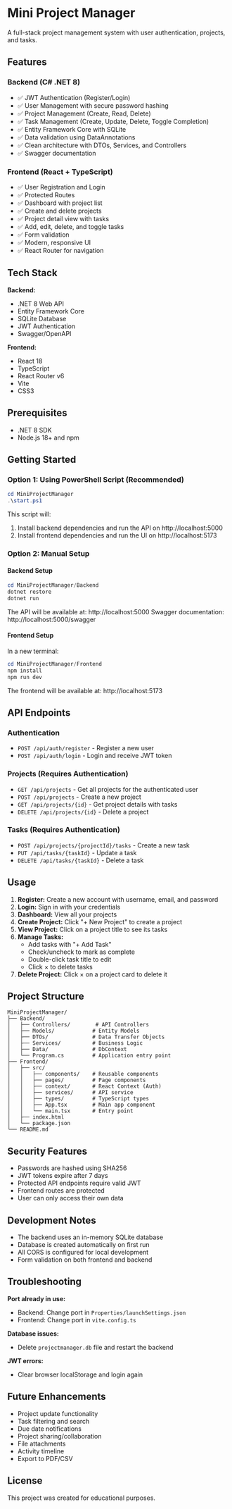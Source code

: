 # Mini Project Manager

A full-stack project management system with user authentication, projects, and tasks.

## Features

### Backend (C# .NET 8)
- ✅ JWT Authentication (Register/Login)
- ✅ User Management with secure password hashing
- ✅ Project Management (Create, Read, Delete)
- ✅ Task Management (Create, Update, Delete, Toggle Completion)
- ✅ Entity Framework Core with SQLite
- ✅ Data validation using DataAnnotations
- ✅ Clean architecture with DTOs, Services, and Controllers
- ✅ Swagger documentation

### Frontend (React + TypeScript)
- ✅ User Registration and Login
- ✅ Protected Routes
- ✅ Dashboard with project list
- ✅ Create and delete projects
- ✅ Project detail view with tasks
- ✅ Add, edit, delete, and toggle tasks
- ✅ Form validation
- ✅ Modern, responsive UI
- ✅ React Router for navigation

## Tech Stack

**Backend:**
- .NET 8 Web API
- Entity Framework Core
- SQLite Database
- JWT Authentication
- Swagger/OpenAPI

**Frontend:**
- React 18
- TypeScript
- React Router v6
- Vite
- CSS3

## Prerequisites

- .NET 8 SDK
- Node.js 18+ and npm

## Getting Started

### Option 1: Using PowerShell Script (Recommended)

```powershell
cd MiniProjectManager
.\start.ps1
```

This script will:
1. Install backend dependencies and run the API on http://localhost:5000
2. Install frontend dependencies and run the UI on http://localhost:5173

### Option 2: Manual Setup

#### Backend Setup

```powershell
cd MiniProjectManager/Backend
dotnet restore
dotnet run
```

The API will be available at: http://localhost:5000
Swagger documentation: http://localhost:5000/swagger

#### Frontend Setup

In a new terminal:

```powershell
cd MiniProjectManager/Frontend
npm install
npm run dev
```

The frontend will be available at: http://localhost:5173

## API Endpoints

### Authentication
- `POST /api/auth/register` - Register a new user
- `POST /api/auth/login` - Login and receive JWT token

### Projects (Requires Authentication)
- `GET /api/projects` - Get all projects for the authenticated user
- `POST /api/projects` - Create a new project
- `GET /api/projects/{id}` - Get project details with tasks
- `DELETE /api/projects/{id}` - Delete a project

### Tasks (Requires Authentication)
- `POST /api/projects/{projectId}/tasks` - Create a new task
- `PUT /api/tasks/{taskId}` - Update a task
- `DELETE /api/tasks/{taskId}` - Delete a task

## Usage

1. **Register:** Create a new account with username, email, and password
2. **Login:** Sign in with your credentials
3. **Dashboard:** View all your projects
4. **Create Project:** Click "+ New Project" to create a project
5. **View Project:** Click on a project title to see its tasks
6. **Manage Tasks:** 
   - Add tasks with "+ Add Task"
   - Check/uncheck to mark as complete
   - Double-click task title to edit
   - Click × to delete tasks
7. **Delete Project:** Click × on a project card to delete it

## Project Structure

```
MiniProjectManager/
├── Backend/
│   ├── Controllers/        # API Controllers
│   ├── Models/            # Entity Models
│   ├── DTOs/              # Data Transfer Objects
│   ├── Services/          # Business Logic
│   ├── Data/              # DbContext
│   └── Program.cs         # Application entry point
├── Frontend/
│   ├── src/
│   │   ├── components/    # Reusable components
│   │   ├── pages/         # Page components
│   │   ├── context/       # React Context (Auth)
│   │   ├── services/      # API service
│   │   ├── types/         # TypeScript types
│   │   ├── App.tsx        # Main app component
│   │   └── main.tsx       # Entry point
│   ├── index.html
│   └── package.json
└── README.md
```

## Security Features

- Passwords are hashed using SHA256
- JWT tokens expire after 7 days
- Protected API endpoints require valid JWT
- Frontend routes are protected
- User can only access their own data

## Development Notes

- The backend uses an in-memory SQLite database
- Database is created automatically on first run
- All CORS is configured for local development
- Form validation on both frontend and backend

## Troubleshooting

**Port already in use:**
- Backend: Change port in `Properties/launchSettings.json`
- Frontend: Change port in `vite.config.ts`

**Database issues:**
- Delete `projectmanager.db` file and restart the backend

**JWT errors:**
- Clear browser localStorage and login again

## Future Enhancements

- Project update functionality
- Task filtering and search
- Due date notifications
- Project sharing/collaboration
- File attachments
- Activity timeline
- Export to PDF/CSV

## License

This project was created for educational purposes.
